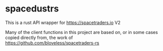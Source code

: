 # spacedustrs
This is a rust API wrapper for https://spacetraders.io V2

Many of the client functions in this project are based on, or in some cases copied directly from, the work of https://github.com/bloveless/spacetraders-rs